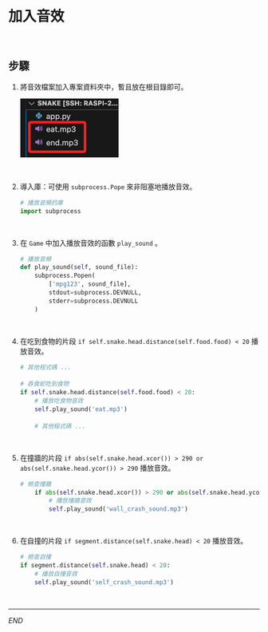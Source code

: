 # 加入音效

<br>

## 步驟

1. 將音效檔案加入專案資料夾中，暫且放在根目錄即可。

    ![](images/img_02.png)

<br>

2. 導入庫：可使用 `subprocess.Pope` 來非阻塞地播放音效。

    ```python
    # 播放音頻的庫
    import subprocess
    ```

<br>

3. 在 `Game` 中加入播放音效的函數 `play_sound` 。

    ```python
    # 播放音頻
    def play_sound(self, sound_file):
        subprocess.Popen(
            ['mpg123', sound_file], 
            stdout=subprocess.DEVNULL, 
            stderr=subprocess.DEVNULL
        )
    ```

<br>

4. 在吃到食物的片段 `if self.snake.head.distance(self.food.food) < 20` 播放音效。

    ```python
    # 其他程式碼 ...

    # 吞食蛇吃到食物
    if self.snake.head.distance(self.food.food) < 20:
        # 播放吃食物音效
        self.play_sound('eat.mp3')  
        
        # 其他程式碼 ...
    ```

<br>

5. 在撞牆的片段 `if abs(self.snake.head.xcor()) > 290 or abs(self.snake.head.ycor()) > 290` 播放音效。

    ```python
    # 檢查撞牆
        if abs(self.snake.head.xcor()) > 290 or abs(self.snake.head.ycor()) > 290:
            # 播放撞牆音效
            self.play_sound('wall_crash_sound.mp3')  
    ```

<br>

6. 在自撞的片段 `if segment.distance(self.snake.head) < 20` 播放音效。

    ```python
    # 檢查自撞
    if segment.distance(self.snake.head) < 20:
        # 播放自撞音效
        self.play_sound('self_crash_sound.mp3')  
    ```

<br>

---

_END_
